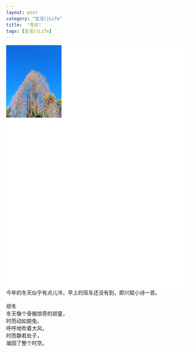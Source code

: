 ```yaml
---
layout: post
category: "生活||Life"
title:  "冬日"
tags: [生活||Life]
---
```

![](/images/2018/winterday.JPG)
今年的冬天似乎有点儿冷，早上的班车还没有到，即兴赋小诗一首。<BR><BR>
顽冬<BR>
冬天像个骨骼惊奇的顽童，<BR>
时而动如脱兔，<BR>
呼呼地吹着大风，<BR>
时而静若处子，<BR>
凝固了整个时空。<BR>
